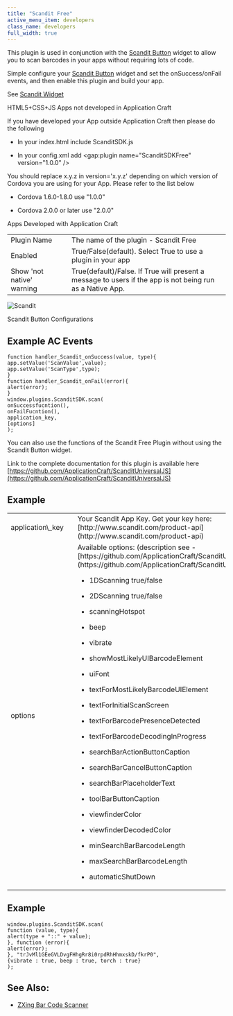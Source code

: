 ```yaml
---
title: "Scandit Free"
active_menu_item: developers
class_name: developers
full_width: true
---
```



This plugin is used in conjunction with the [Scandit Button](../../../../widget-properties-events/beta/scandit-button.htm) widget to allow you to scan barcodes in your apps without requiring lots of code.

Simple configure your [Scandit Button](../../../../widget-properties-events/beta/scandit-button.htm) widget and set the onSuccess/onFail events, and then enable this plugin and build your app.

See [Scandit Widget](../../../../product-guide/advanced-important-widgets/scandit-widget/index.htm)

HTML5+CSS+JS Apps not developed in Application Craft

If you have developed your App outside Application Craft then please do the following

 - In your index.html include ScanditSDK.js

 - In your config.xml add \<gap:plugin name="ScanditSDKFree" version="1.0.0" /\>

You should replace x.y.z in version='x.y.z' depending on which version of Cordova you are using for your App. Please refer to the list below

 - Cordova 1.6.0-1.8.0 use "1.0.0"

 - Cordova 2.0.0 or later use "2.0.0"

Apps Developed with Application Craft

<table>
<tr>
<td width="182">
Plugin Name

</td>
<td width="20">
</td>
<td width="740">
The name of the plugin - Scandit Free

</td>
</tr>
<tr>
<td width="182">
Enabled

</td>
<td width="20">
</td>
<td width="740">
True/False(default). Select True to use a plugin in your app

</td>
</tr>
<tr>
<td width="182">
Show 'not native' warning

</td>
<td width="20">
</td>
<td width="740">
True(default)/False. If True will present a message to users if the app is not being run as a Native App.

</td>
</tr>
</table>

![Scandit](/img/docs/scandit.zoom83.png)

Scandit Button Configurations

## Example AC Events

    function handler_Scandit_onSuccess(value, type){
    app.setValue('ScanValue',value);
    app.setValue('ScanType',type);
    }
    function handler_Scandit_onFail(error){
    alert(error);
    }
    window.plugins.ScanditSDK.scan(
    onSuccessfucntion(),
    onFailFucntion(),
    application_key,
    [options]
    );
   

You can also use the functions of the Scandit Free Plugin without using the Scandit Button widget.

Link to the complete documentation for this plugin is available here [https://github.com/ApplicationCraft/ScanditUniversalJS](https://github.com/ApplicationCraft/ScanditUniversalJS)

## Example

<table>
<tr>
<td width="182">
application\_key

</td>
<td width="20">
</td>
<td width="740">
Your Scandit App Key. Get your key here: [http://www.scandit.com/product-api](http://www.scandit.com/product-api)

</td>
</tr>
<tr>
<td width="182">
options

</td>
<td width="20">
</td>
<td width="740">
Available options: (description see - [https://github.com/ApplicationCraft/ScanditUniversalJS)](https://github.com/ApplicationCraft/ScanditUniversalJS))

 - 1DScanning true/false

 - 2DScanning true/false

 - scanningHotspot

 - beep

 - vibrate

 - showMostLikelyUIBarcodeElement

 - uiFont

 - textForMostLikelyBarcodeUIElement

 - textForInitialScanScreen

 - textForBarcodePresenceDetected

 - textForBarcodeDecodingInProgress

 - searchBarActionButtonCaption

 - searchBarCancelButtonCaption

 - searchBarPlaceholderText

 - toolBarButtonCaption

 - viewfinderColor

 - viewfinderDecodedColor

 - minSearchBarBarcodeLength

 - maxSearchBarBarcodeLength

 - automaticShutDown

</td>
</tr>
</table>

## Example

    window.plugins.ScanditSDK.scan(
    function (value, type){
    alert(type + "::" + value);
    }, function (error){
    alert(error);
    }, "trJvMl1GEeGVLDvgFHhgRr8i0rpdRhHhmxskD/fkrP0",
    {vibrate : true, beep : true, torch : true}
    );
   

## See Also:

 - [ZXing Bar Code Scanner](zxing_bar_code_scanner.htm)

